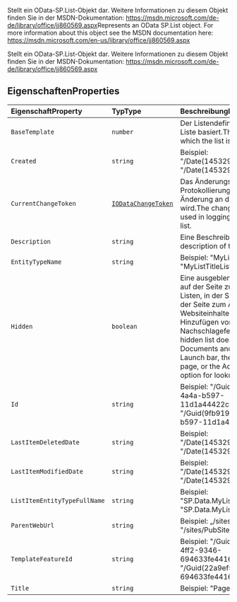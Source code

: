 <span data-ttu-id="b485c-p101">Stellt ein OData-SP.List-Objekt dar. Weitere Informationen zu diesem Objekt finden Sie in der MSDN-Dokumentation: https://msdn.microsoft.com/de-de/library/office/jj860569.aspx</span><span class="sxs-lookup"><span data-stu-id="b485c-p101">Represents an OData SP.List object. For more information about this object see the MSDN documentation here: https://msdn.microsoft.com/en-us/library/office/jj860569.aspx</span></span>







Stellt ein OData-SP.List-Objekt dar. Weitere Informationen zu diesem Objekt finden Sie in der MSDN-Dokumentation: https://msdn.microsoft.com/de-de/library/office/jj860569.aspx




## <a name="properties"></a><span data-ttu-id="b485c-104">Eigenschaften</span><span class="sxs-lookup"><span data-stu-id="b485c-104">Properties</span></span>

| <span data-ttu-id="b485c-105">Eigenschaft</span><span class="sxs-lookup"><span data-stu-id="b485c-105">Property</span></span>     | <span data-ttu-id="b485c-106">Typ</span><span class="sxs-lookup"><span data-stu-id="b485c-106">Type</span></span>   | <span data-ttu-id="b485c-107">Beschreibung</span><span class="sxs-lookup"><span data-stu-id="b485c-107">Description</span></span>|
|:-------------|:-------|:-----------|
|`BaseTemplate`      | `number` | <span data-ttu-id="b485c-108">Der Listendefinitionstyp, auf dem die Liste basiert.</span><span class="sxs-lookup"><span data-stu-id="b485c-108">The list definition type on which the list is based.</span></span> |
|`Created`      | `string` | <span data-ttu-id="b485c-109">Beispiel: "/Date(1453294804000)/"</span><span class="sxs-lookup"><span data-stu-id="b485c-109">Example: "/Date(1453294804000)/"</span></span> |
|`CurrentChangeToken`      | [`IODataChangeToken`](../sp-odata-types/iodatachangetoken.md) | <span data-ttu-id="b485c-110">Das Änderungstoken, das bei der Protokollierung der nächsten Änderung an der Liste verwendet wird.</span><span class="sxs-lookup"><span data-stu-id="b485c-110">The change token that will be used in logging the next change to the list.</span></span> |
|`Description`      | `string` | <span data-ttu-id="b485c-111">Eine Beschreibung der Liste.</span><span class="sxs-lookup"><span data-stu-id="b485c-111">A description of the List.</span></span> |
|`EntityTypeName`      | `string` | <span data-ttu-id="b485c-112">Beispiel: "MyListTitleList"</span><span class="sxs-lookup"><span data-stu-id="b485c-112">Example: "MyListTitleList"</span></span> |
|`Hidden`      | `boolean` | <span data-ttu-id="b485c-113">Eine ausgeblendete Liste wird nicht auf der Seite zu Dokumenten und Listen, in der Schnellstartleiste, auf der Seite zum Ändern von Websiteinhalten oder der Seite zum Hinzufügen von Spalten als Option für Nachschlagefelder angezeigt.</span><span class="sxs-lookup"><span data-stu-id="b485c-113">A hidden list does not appear on the Documents and Lists page, Quick Launch bar, the Modify Site Content page, or the Add Column page as an option for lookup fields.</span></span> |
|`Id`      | `string` | <span data-ttu-id="b485c-114">Beispiel: "/Guid(9fb9199b-65f2-4a4a-b597-11d1a44422c1)/"</span><span class="sxs-lookup"><span data-stu-id="b485c-114">Example: "/Guid(9fb9199b-65f2-4a4a-b597-11d1a44422c1)/"</span></span> |
|`LastItemDeletedDate`      | `string` | <span data-ttu-id="b485c-115">Beispiel: "/Date(1453294809000)/"</span><span class="sxs-lookup"><span data-stu-id="b485c-115">Example: "/Date(1453294809000)/"</span></span> |
|`LastItemModifiedDate`      | `string` | <span data-ttu-id="b485c-116">Beispiel: "/Date(1453294809000)/"</span><span class="sxs-lookup"><span data-stu-id="b485c-116">Example: "/Date(1453294809000)/"</span></span> |
|`ListItemEntityTypeFullName`      | `string` | <span data-ttu-id="b485c-117">Beispiel: "SP.Data.MyListTitleListItem"</span><span class="sxs-lookup"><span data-stu-id="b485c-117">Example: "SP.Data.MyListTitleListItem"</span></span> |
|`ParentWebUrl`      | `string` | <span data-ttu-id="b485c-118">Beispiel: „/sites/PubSite“</span><span class="sxs-lookup"><span data-stu-id="b485c-118">Example: "/sites/PubSite"</span></span> |
|`TemplateFeatureId`      | `string` | <span data-ttu-id="b485c-119">Beispiel: "/Guid(22a9ef51-737b-4ff2-9346-694633fe4416)/"</span><span class="sxs-lookup"><span data-stu-id="b485c-119">Example: "/Guid(22a9ef51-737b-4ff2-9346-694633fe4416)/"</span></span> |
|`Title`      | `string` | <span data-ttu-id="b485c-120">Beispiel: "Pages"</span><span class="sxs-lookup"><span data-stu-id="b485c-120">Example: "Pages"</span></span> |






